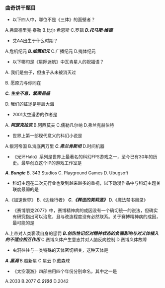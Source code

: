 ### 曲奇饼干题目

- 以下四人中，哪位不是《三体》的面壁者？

A.弗雷德里克·泰勒  B.比尔·希恩斯  C.罗辑  ***D.托马斯·维德***

 

- 艾AA出生于什么时期？

A.危机纪元  ***B.威慑纪元***  C.广播纪元  D.掩体纪元



- 以下哪句是《星际迷航》中瓦肯星人的祝福语？

A.  我们是虫子，但虫子从未被消灭过

B.  愿原力与你同在

***C. 生生不息，繁荣昌盛***

D.  我们的征途是星辰大海



- 2001太空漫游的作者是

A.  ***阿瑟克拉克***  B.阿西莫夫  C.儒勒凡尔纳  D.弗兰克赫伯特



- 世界上第一部现代意义的科幻小说是

A.银河帝国  B.海底两万里  ***C.弗兰肯斯坦***  D.时间机器




- 《光环Halo》系列是世界上最著名的科幻FPS游戏之一，至今已有30年的历史。最早创立这个IP的游戏工作室是

***A. Bungie***  B. 343 Studios  C. Playground Games  D. Ubugsoft



- 科幻主题在二次元行业也受到越来越多的重视，以下动漫作品中与科幻主题关联度最弱的是

A.《加速世界》  B.《边缘行者》  ***C.《葬送的芙莉莲》***  D.《魔法禁书目录》



- 《赛博朋克2077》中，赛博精神病的成因没有一个确切统一的说法，但确实有研究指出可以治愈，且与改造程度没有必然联系。关于赛博精神病的成因，最可能的是

A.上帝对人类亵渎自身的惩罚  ***B.创伤性记忆对精神状态的负面影响与对义体植入的不适应相互作用***  C.赛博义体产生意志并对人脑反向控制  D.赛博义体故障



- 虫洞往往与一类特殊的天体密切相关，这种天体是

***A.黑洞***  B.超新星  C.星云  D.戴森球



- 《太空漫游》四部曲用四个年份分别命名，其中之一是

A.2033  B.2077  ***C.2100***  D.2042